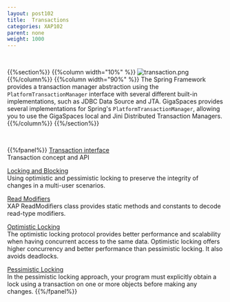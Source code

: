 ```yaml
---
layout: post102
title:  Transactions
categories: XAP102
parent: none
weight: 1000
---
```



<br>

{{%section%}}
{{%column width="10%" %}}
![transaction.png](/attachment_files/subject/transaction.png)
{{%/column%}}
{{%column width="90%" %}}
The Spring Framework provides a transaction manager abstraction using the `PlatformTransactionManager` interface with several different built-in implementations, such as JDBC Data Source and JTA. GigaSpaces provides several implementations for Spring's `PlatformTransactionManager`, allowing you to use the GigaSpaces local and Jini Distributed Transaction Managers.
{{%/column%}}
{{%/section%}}

<br>

{{%fpanel%}}
[Transaction interface](./transaction-management.html)<br>
Transaction concept and API

[Locking and Blocking](./transaction-locking-and-blocking.html)<br>
Using optimistic and pessimistic locking to preserve the integrity of changes in a multi-user scenarios.

[Read Modifiers](./transaction-read-modifiers.html)<br>
XAP ReadModifiers class provides static methods and constants to decode read-type modifiers.

[Optimistic Locking](./transaction-optimistic-locking.html)<br>
The optimistic locking protocol provides better performance and scalability when having concurrent access to the same data. Optimistic locking offers higher concurrency and better performance than pessimistic locking. It also avoids deadlocks.

[Pessimistic Locking](./transaction-pessimistic-locking.html)<br>
In the pessimistic locking approach, your program must explicitly obtain a lock using a transaction on one or more objects before making any changes.
{{%/fpanel%}}